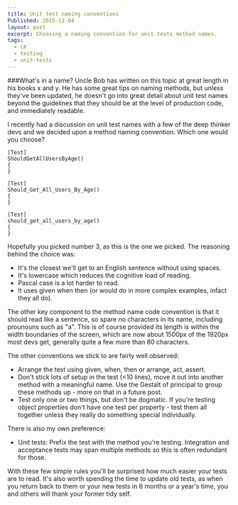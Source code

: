 ```yaml
---
title: Unit test naming conventions  
Published: 2015-11-04
layout: post
excerpt: Choosing a naming convention for unit tests method names.
tags:
  - c#
  - testing
  - unit-tests
---
```

###What's in a name? 
Uncle Bob has written on this topic at great length in his books x and y. He has some great tips on naming methods, but unless they've been updated, he doesn't go into great detail about unit test names beyond the guidelines that they should be at the level of production code, and immediately readable.

I recently had a discussion on unit test names with a few of the deep thinker devs and we decided upon a method naming convention. Which one would you choose?

	[Test]
	ShouldGetAllUsersByAge()
	{
	}

	[Test]
	Should_Get_All_Users_By_Age()
	{
	}

	[Test]
	should_get_all_users_by_age()
	{
	}

Hopefully you picked number 3, as this is the one we picked. The reasoning behind the choice was:

- It's the closest we'll get to an English sentence without using spaces.
- It's lowercase which reduces the cognitive load of reading.
- Pascal case is a lot harder to read.
- It uses given when then (or would do in more complex examples, infact they all do).

The other key component to the method name code convention is that it should read like a sentence, so spare no characters in its name, including prounouns such as "a". This is of course provided its length is within the width boundaries of the screen, which are now about 1500px of the 1920px most devs get, generally quite a few more than 80 characters.

The other conventions we stick to are fairly well observed:

- Arrange the test using given, when, then or arrange, act, assert.
- Don't stick lots of setup in the test (<10 lines), move it out into another method with a meaningful name. Use the Gestalt of principal to group these methods up - more on that in a future post.
- Test only one or two things, but don't be dogmatic. If you're testing object properties don't have one test per property - test them all together unless they really do something special individually.

There is also my own preference:

- Unit tests: Prefix the test with the method you're testing. Integration and acceptance tests may span multiple methods so this is often redundant for those.

With these few simple rules you'll be surprised how much easier your tests are to read. It's also worth spending the time to update old tests, as when you return back to them or your new tests in 6 months or a year's time, you and others will thank your former tidy self.